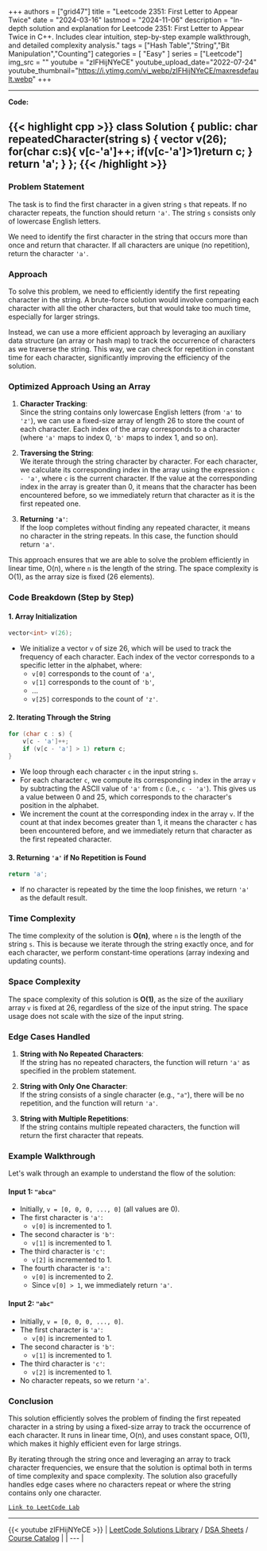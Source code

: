 
+++
authors = ["grid47"]
title = "Leetcode 2351: First Letter to Appear Twice"
date = "2024-03-16"
lastmod = "2024-11-06"
description = "In-depth solution and explanation for Leetcode 2351: First Letter to Appear Twice in C++. Includes clear intuition, step-by-step example walkthrough, and detailed complexity analysis."
tags = ["Hash Table","String","Bit Manipulation","Counting"]
categories = [
    "Easy"
]
series = ["Leetcode"]
img_src = ""
youtube = "zIFHijNYeCE"
youtube_upload_date="2022-07-24"
youtube_thumbnail="https://i.ytimg.com/vi_webp/zIFHijNYeCE/maxresdefault.webp"
+++



---
**Code:**

{{< highlight cpp >}}
class Solution {
public:
    char repeatedCharacter(string s) {
        vector<int> v(26);
        for(char c:s){
            v[c-'a']++;
            if(v[c-'a']>1)return c;
        }
        return 'a';
    }
};
{{< /highlight >}}
---

### Problem Statement

The task is to find the first character in a given string `s` that repeats. If no character repeats, the function should return `'a'`. The string `s` consists only of lowercase English letters.

We need to identify the first character in the string that occurs more than once and return that character. If all characters are unique (no repetition), return the character `'a'`.

### Approach

To solve this problem, we need to efficiently identify the first repeating character in the string. A brute-force solution would involve comparing each character with all the other characters, but that would take too much time, especially for larger strings.

Instead, we can use a more efficient approach by leveraging an auxiliary data structure (an array or hash map) to track the occurrence of characters as we traverse the string. This way, we can check for repetition in constant time for each character, significantly improving the efficiency of the solution.

### Optimized Approach Using an Array

1. **Character Tracking**:  
   Since the string contains only lowercase English letters (from `'a'` to `'z'`), we can use a fixed-size array of length 26 to store the count of each character. Each index of the array corresponds to a character (where `'a'` maps to index 0, `'b'` maps to index 1, and so on).

2. **Traversing the String**:  
   We iterate through the string character by character. For each character, we calculate its corresponding index in the array using the expression `c - 'a'`, where `c` is the current character. If the value at the corresponding index in the array is greater than 0, it means that the character has been encountered before, so we immediately return that character as it is the first repeated one.

3. **Returning `'a'`**:  
   If the loop completes without finding any repeated character, it means no character in the string repeats. In this case, the function should return `'a'`.

This approach ensures that we are able to solve the problem efficiently in linear time, O(n), where `n` is the length of the string. The space complexity is O(1), as the array size is fixed (26 elements).

### Code Breakdown (Step by Step)

#### 1. **Array Initialization**
```cpp
vector<int> v(26);
```
- We initialize a vector `v` of size 26, which will be used to track the frequency of each character. Each index of the vector corresponds to a specific letter in the alphabet, where:
  - `v[0]` corresponds to the count of `'a'`,
  - `v[1]` corresponds to the count of `'b'`,
  - ...
  - `v[25]` corresponds to the count of `'z'`.

#### 2. **Iterating Through the String**
```cpp
for (char c : s) {
    v[c - 'a']++;
    if (v[c - 'a'] > 1) return c;
}
```
- We loop through each character `c` in the input string `s`.
- For each character `c`, we compute its corresponding index in the array `v` by subtracting the ASCII value of `'a'` from `c` (i.e., `c - 'a'`). This gives us a value between 0 and 25, which corresponds to the character's position in the alphabet.
- We increment the count at the corresponding index in the array `v`. If the count at that index becomes greater than 1, it means the character `c` has been encountered before, and we immediately return that character as the first repeated character.

#### 3. **Returning `'a'` if No Repetition is Found**
```cpp
return 'a';
```
- If no character is repeated by the time the loop finishes, we return `'a'` as the default result.

### Time Complexity

The time complexity of the solution is **O(n)**, where `n` is the length of the string `s`. This is because we iterate through the string exactly once, and for each character, we perform constant-time operations (array indexing and updating counts).

### Space Complexity

The space complexity of this solution is **O(1)**, as the size of the auxiliary array `v` is fixed at 26, regardless of the size of the input string. The space usage does not scale with the size of the input string.

### Edge Cases Handled

1. **String with No Repeated Characters**:  
   If the string has no repeated characters, the function will return `'a'` as specified in the problem statement.
   
2. **String with Only One Character**:  
   If the string consists of a single character (e.g., `"a"`), there will be no repetition, and the function will return `'a'`.

3. **String with Multiple Repetitions**:  
   If the string contains multiple repeated characters, the function will return the first character that repeats.

### Example Walkthrough

Let's walk through an example to understand the flow of the solution:

#### Input 1: `"abca"`
- Initially, `v = [0, 0, 0, ..., 0]` (all values are 0).
- The first character is `'a'`:
  - `v[0]` is incremented to 1.
- The second character is `'b'`:
  - `v[1]` is incremented to 1.
- The third character is `'c'`:
  - `v[2]` is incremented to 1.
- The fourth character is `'a'`:
  - `v[0]` is incremented to 2.
  - Since `v[0] > 1`, we immediately return `'a'`.

#### Input 2: `"abc"`
- Initially, `v = [0, 0, 0, ..., 0]`.
- The first character is `'a'`:
  - `v[0]` is incremented to 1.
- The second character is `'b'`:
  - `v[1]` is incremented to 1.
- The third character is `'c'`:
  - `v[2]` is incremented to 1.
- No character repeats, so we return `'a'`.

### Conclusion

This solution efficiently solves the problem of finding the first repeated character in a string by using a fixed-size array to track the occurrence of each character. It runs in linear time, O(n), and uses constant space, O(1), which makes it highly efficient even for large strings.

By iterating through the string once and leveraging an array to track character frequencies, we ensure that the solution is optimal both in terms of time complexity and space complexity. The solution also gracefully handles edge cases where no characters repeat or where the string contains only one character.

[`Link to LeetCode Lab`](https://leetcode.com/problems/first-letter-to-appear-twice/description/)

---
{{< youtube zIFHijNYeCE >}}
| [LeetCode Solutions Library](https://grid47.xyz/leetcode/) / [DSA Sheets](https://grid47.xyz/sheets/) / [Course Catalog](https://grid47.xyz/courses/) |
| --- |
